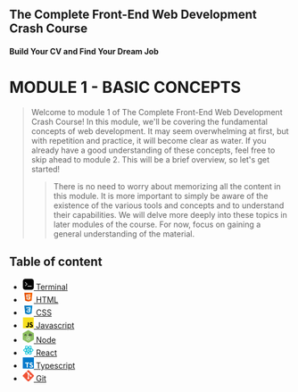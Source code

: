 ## The Complete Front-End Web Development Crash Course
#### Build Your CV and Find Your Dream Job
# MODULE 1 - BASIC CONCEPTS

> Welcome to module 1 of The Complete Front-End Web Development Crash Course! In this module, we'll be covering the fundamental concepts of web development.
> It may seem overwhelming at first, but with repetition and practice, it will become clear as water.
> If you already have a good understanding of these concepts, feel free to skip ahead to module 2.
> This will be a brief overview, so let's get started!
> > There is no need to worry about memorizing all the content in this module. It is more important to simply be aware of the existence of the various tools and concepts and to understand their capabilities. We will delve more deeply into these topics in later modules of the course. For now, focus on gaining a general understanding of the material.

## Table of content

- [<img src="../imgs/terminal-icon.jpeg" width="20"/> Terminal](../module_01/terminal.md)
- [<img src="../imgs/html5-icon.jpeg" width="20"/> HTML](../module_01/html.md)
- [<img src="../imgs/css3-icon.jpeg" width="20"/> CSS](../module_01/css.md)
- [<img src="../imgs/javascript-logo.png" width="20"/> Javascript](../module_01/javascript.md)
- [<img src="../imgs/node-js-icon.jpeg" width="20"/> Node](../module_01/node.md)
- [<img src="../imgs/react-icon.png" width="20"/> React](../module_01/react.md)
- [<img src="../imgs/typescript-icon.jpeg" width="20"/> Typescript](../module_01/typescript.md)
- [<img src="../imgs/git-icon.jpeg" width="20"/> Git](../module_01/git.md)
